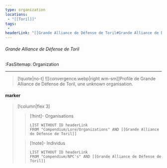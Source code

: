 ```yaml
---
type: organization
locations:
 - "[[Toril]]"
tags:
 - 
headerLink: "[[Grande Alliance de Défense de Toril#Grande Alliance de Défense de Toril]]"
---
```


###### Grande Alliance de Défense de Toril
<span class="sub2">:FasSitemap: Organization</span>
___

> [!quote|no-t]
>![[convergence.webp|right wm-sm]]Profile de Grande Alliance de Défense de Toril, une unknown organisation.

#### marker
> [!column|flex 3]
>>[!hint]- Organisations
>>```dataview
>>LIST WITHOUT ID headerLink
>>FROM "Compendium/Lore/Organizations" AND [[Grande Alliance de Défense de Toril]]
>
>
>>[!note]- Individus
>>```dataview
>>LIST WITHOUT ID headerLink
>>FROM "Compendium/NPC's" AND [[Grande Alliance de Défense de Toril]]